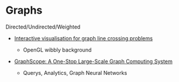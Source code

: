 Graphs
======

Directed/Undirected/Weighted

* [Interactive visualisation for graph line crossing problems](https://treksit.netlify.app/)
    * OpenGL wibbly background

* [GraphScope: A One-Stop Large-Scale Graph Computing System](https://github.com/alibaba/GraphScope)
    * Querys, Analytics, Graph Neural Networks
